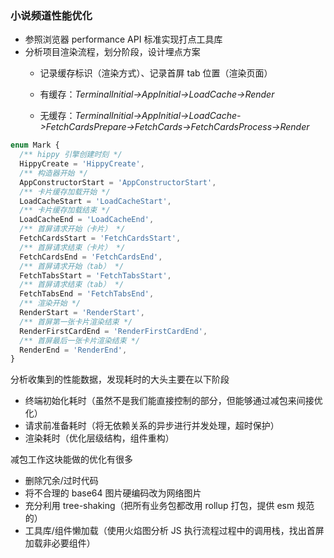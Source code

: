 ### 小说频道性能优化

- 参照浏览器 performance API 标准实现打点工具库
- 分析项目渲染流程，划分阶段，设计埋点方案
  - 记录缓存标识（渲染方式）、记录首屏 tab 位置（渲染页面）

  - 有缓存：*TerminalInitial->AppInitial->LoadCache->Render*

  - 无缓存：*TerminalInitial->AppInitial->LoadCache->FetchCardsPrepare->FetchCards->FetchCardsProcess->Render*


```typescript
enum Mark {
  /** hippy 引擎创建时刻 */
  HippyCreate = 'HippyCreate',
  /** 构造器开始 */
  AppConstructorStart = 'AppConstructorStart',
  /** 卡片缓存加载开始 */
  LoadCacheStart = 'LoadCacheStart',
  /** 卡片缓存加载结束 */
  LoadCacheEnd = 'LoadCacheEnd',
  /** 首屏请求开始（卡片） */
  FetchCardsStart = 'FetchCardsStart',
  /** 首屏请求结束（卡片） */
  FetchCardsEnd = 'FetchCardsEnd',
  /** 首屏请求开始（tab） */
  FetchTabsStart = 'FetchTabsStart',
  /** 首屏请求结束（tab） */
  FetchTabsEnd = 'FetchTabsEnd',
  /** 渲染开始 */
  RenderStart = 'RenderStart',
  /** 首屏第一张卡片渲染结束 */
  RenderFirstCardEnd = 'RenderFirstCardEnd',
  /** 首屏最后一张卡片渲染结束 */
  RenderEnd = 'RenderEnd',
}
```

分析收集到的性能数据，发现耗时的大头主要在以下阶段

- 终端初始化耗时（虽然不是我们能直接控制的部分，但能够通过减包来间接优化）
- 请求前准备耗时（将无依赖关系的异步进行并发处理，超时保护）
- 渲染耗时（优化层级结构，组件重构）

减包工作这块能做的优化有很多

- 删除冗余/过时代码
- 将不合理的 base64 图片硬编码改为网络图片
- 充分利用 tree-shaking（把所有业务包都改用 rollup 打包，提供 esm 规范的）
- 工具库/组件懒加载（使用火焰图分析 JS 执行流程过程中的调用栈，找出首屏加载非必要组件）

